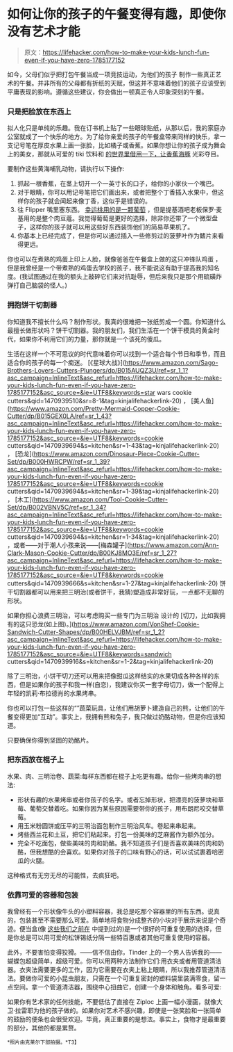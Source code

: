 # 如何让你的孩子的午餐变得有趣，即使你没有艺术才能

> 原文：<https://lifehacker.com/how-to-make-your-kids-lunch-fun-even-if-you-have-zero-1785177152>

如今，父母们似乎把打包午餐当成一项竞技运动，为他们的孩子 制作一些真正艺术的午餐。并非所有的父母都有折纸的天赋，但这并不意味着他们的孩子应该受到平庸表现的影响。遵循这些建议，你会做出一顿真正令人印象深刻的午餐。



### 只是把脸放在东西上

拟人化只是单纯的乐趣。我在订书机上贴了一些眼球贴纸，从那以后，我的家庭办公室就成了一个快乐的地方。为了给你亲爱的孩子的午餐盒带来同样的快乐，拿一支记号笔在厚皮水果上画一张脸，比如橘子或香蕉。如果你想让你的孩子成为舞会上的美女，那就从可爱的 tiki 饮料和 [的世界里借用一下，让香蕉海豚](http://greatideas.people.com/2013/09/12/best-cocktail-garnish-banana-dolphin/) 光彩夺目。

要制作这些黄海哺乳动物，请执行以下操作:

1.  抓起一根香蕉，在茎上切开一个一英寸长的口子，给你的小家伙一个嘴巴。
2.  对于眼睛，你可以用记号笔把它们画出来，或者把整个丁香插入水果中，但这样你的孩子就会闻起来像丁香，这似乎是错误的。
3.  往 Flipper 嘴里塞东西。 [幸运桃用的是一颗葡萄](http://luckypeach.com/your-new-favorite-tiki-garnish/) ，但是提基酒吧老板保罗·麦基用的是整个肉豆蔻。我觉得葡萄是更好的选择，除非你还带了一个微型盘子，这样你的孩子就可以用这些好东西装饰他们的简易苹果机了。
4.  你基本上已经完成了，但是你可以通过插入一些修剪过的菠萝叶作为鳍片来看得更远。

你也可以在煮熟的鸡蛋上印上人脸，就像爸爸在午餐盒上做的这只冲锋队鸡蛋 ，但是我曾经是一个带煮熟的鸡蛋去学校的孩子，我不能说这有助于提高我的知名度。(我试图通过在我的额头上敲碎它们来对抗耻辱，但后来我只是那个用硫磺炸弹打自己脑袋的怪人。)

### 拥抱饼干切割器

你知道我不擅长什么吗？制作形状。我真的很难把一张纸剪成一个圆。你知道什么最擅长做形状吗？饼干切割器。我的朋友们，我们生活在一个饼干模具的黄金时代，如果你不利用它们的力量，那你就是一个该死的傻瓜。

生活在这样一个不可思议的时代意味着你可以找到一个适合每个节日和季节，而且适合你的孩子的每一个痴迷。 [《星球大战》](https://www.amazon.com/Sago-Brothers-Lovers-Cutters-Plungers/dp/B015AUQZ3U/ref=sr_1_1?asc_campaign=InlineText&asc_refurl=https://lifehacker.com/how-to-make-your-kids-lunch-fun-even-if-you-have-zero-1785177152&asc_source=&ie=UTF8&keywords=star wars cookie cutters&qid=1470939510&sr=8-1&tag=kinjalifehackerlink-20) ， [美人鱼](https://www.amazon.com/Pretty-Mermaid-Copper-Cookie-Cutter/dp/B015GEX0LA/ref=sr_1_43?asc_campaign=InlineText&asc_refurl=https://lifehacker.com/how-to-make-your-kids-lunch-fun-even-if-you-have-zero-1785177152&asc_source=&ie=UTF8&keywords=cookie cutters&qid=1470939694&s=kitchen&sr=1-43&tag=kinjalifehackerlink-20) ， [恐龙](https://www.amazon.com/Dinosaur-Piece-Cookie-Cutter-Set/dp/B000HWRCPW/ref=sr_1_39?asc_campaign=InlineText&asc_refurl=https://lifehacker.com/how-to-make-your-kids-lunch-fun-even-if-you-have-zero-1785177152&asc_source=&ie=UTF8&keywords=cookie cutters&qid=1470939694&s=kitchen&sr=1-39&tag=kinjalifehackerlink-20) ， [木工](https://www.amazon.com/Tool-Cookie-Cutter-Set/dp/B002VBNV5C/ref=sr_1_34?asc_campaign=InlineText&asc_refurl=https://lifehacker.com/how-to-make-your-kids-lunch-fun-even-if-you-have-zero-1785177152&asc_source=&ie=UTF8&keywords=cookie cutters&qid=1470939694&s=kitchen&sr=1-34&tag=kinjalifehackerlink-20) ，或者——对于潮人小孩来说——[梅森罐子](https://www.amazon.com/Ann-Clark-Mason-Cookie-Cutter/dp/B00KJ8MO3E/ref=sr_1_27?asc_campaign=InlineText&asc_refurl=https://lifehacker.com/how-to-make-your-kids-lunch-fun-even-if-you-have-zero-1785177152&asc_source=&ie=UTF8&keywords=cookie cutters&qid=1470939666&s=kitchen&sr=1-27&tag=kinjalifehackerlink-20) 饼干切割器都可以用来把三明治(或者饼干，我猜)塑造成非常好玩，一点都不无聊的形状。

如果你担心浪费三明治，可以考虑购买一些专门为三明治 设计的 [切刀，比如我拥有的这只恐龙(如上图)。](https://www.amazon.com/VonShef-Cookie-Sandwich-Cutter-Shapes/dp/B00HELVJBM/ref=sr_1_2?asc_campaign=InlineText&asc_refurl=https://lifehacker.com/how-to-make-your-kids-lunch-fun-even-if-you-have-zero-1785177152&asc_source=&ie=UTF8&keywords=sandwich cutters&qid=1470939916&s=kitchen&sr=1-2&tag=kinjalifehackerlink-20)

除了三明治，小饼干切刀还可以用来把像甜瓜这样结实的水果切成各种各样的东西，但是如果你的孩子和我一样(自恋)，我建议你买一套字母切刀，做一个配得上年轻的凯莉·布拉德肖的水果烤串。

你也可以打包一些这样的“”蔬菜玩具，让他们用胡萝卜建造自己的熊，让他们的午餐变得更加“互动”。事实上，我拥有熊和兔子，我只做过奶酪动物，但是你应该知道。

只要确保你得到坚固的奶酪片。

### 把东西放在棍子上

水果、肉、三明治卷、蔬菜:每样东西都在棍子上吃更有趣。给你一些烤肉串的想法:

*   形状有趣的水果烤串或者你孩子的名字。或者忘掉形状，把漂亮的菠萝块和草莓、葡萄交替着吃。如果你因为某些原因需要带你的孩子，用布朗尼咬交替草莓。
*   用玉米粉圆饼或压平的三明治面包制作三明治风车。卷起来串起来。
*   烤些西兰花和土豆，把它们粘起来。打包一份美味的芝麻酱作为额外加分。
*   完全不吃面包，做些美味的肉和奶酪。我不知道孩子们是否喜欢美味的肉和奶酪，但我想酷的会喜欢。如果你对孩子的口味有野心的话，可以试试裹着哈密瓜的火腿。

这种格式有无穷无尽的可能性，去疯狂吧。

### 依靠可爱的容器和包装

我曾经有一个形状像牛头的小塑料容器，我总是吃那个容器里的所有东西。说真的，包装甚至不需要那么可爱。简单地将食物分成整齐的小块对于展示来说是个奇迹。便当盒(像 [这些我们之前在](http://lifehacker.com/the-best-bags-containers-and-boxes-to-upgrade-your-br-915843552) 中提到过的)是一个很好的可重复使用的选择，但是你总是可以用可爱的松饼锡纸分隔一些特百惠或者其他可重复使用的容器。

此外，不要害怕变得狡猾。——信不信由你，Tinder 上的一个男人告诉我的——蝴蝶包超级简单，超级可爱。你可以用两种方法制作它们:用衣夹或者用管道清洁器。衣夹法需要更多的工作，因为它需要在衣夹上粘上眼睛，所以我推荐管道清洁法。要做你可爱的小昆虫朋友，只需在一个可重复密封的塑料袋里装满零食，留一点空间。拿一个管道清洁器，围绕中心扭曲它，创建一个身体和触角。看多可爱:

如果你有艺术家的任何技能，不要低估了直接在 Ziploc 上画一幅小漫画，就像大卫·拉雷耶为他的孩子做的。如果你对艺术不感兴趣，即使是一张笑脸和一张简单的鼓励的便条也会很受欢迎。毕竟，真正重要的是想法。事实上，食物才是最重要的部分，其他的都是累赘。

<small>*照片由克莱尔下部拍摄。*T3】</small>